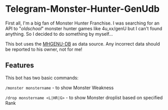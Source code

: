 # Telegram-Monster-Hunter-GenUdb

First all, I'm a big fan of Monster Hunter Franchise. I was searching for an API to "_oldschool_" monster hunter games like 4u,xx/genU but I can't found anything. So I decided to do something by myself...

This bot uses the [MHGENU-DB](https://github.com/gatheringhallstudios/MHGenDatabase) as data source. Any incorrect data should be reported to his owner, not for me!

## Features

This bot has two basic commands:

`/monster monstername` - to show Monster Weakness

`/drop monstername <L|HR|G>` - to show Monster droplist based on specified Rank
